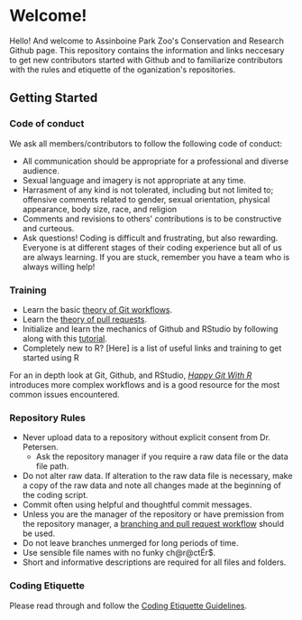 # Welcome!
Hello! And welcome to Assinboine Park Zoo's Conservation and Research Github page. This repository contains the information and links neccesary to get new contributors started with Github and to familiarize contributors with the rules and etiquette of the oganization's repositories.

## Getting Started

### Code of conduct
We ask all members/contributors to follow the following code of conduct:
* All communication should be appropriate for a professional and diverse audience.
* Sexual language and imagery is not appropriate at any time.
* Harrasment of any kind is not tolerated, including but not limited to; offensive comments related to gender, sexual orientation, physical appearance, body size, race, and religion
* Comments and revisions to others' contributions is to be constructive and curteous.
* Ask questions! Coding is difficult and frustrating, but also rewarding. Everyone is at different stages of their coding experience but all of us are always learning. If you are stuck, remember you have a team who is always willing help!

### Training
* Learn the basic [theory of Git workflows](https://www.youtube.com/watch?v=KjLycV1IWqc&t=1s&ab_channel=economicurtis).
* Learn the [theory of pull requests](https://www.youtube.com/watch?v=For9VtrQx58&ab_channel=Codecademy).
* Initialize and learn the mechanics of Github and RStudio by following along with this [tutorial](https://inbo.github.io/git-course/course_rstudio.html#35_Step_by_step_workflow).
* Completely new to R? [Here] is a list of useful links and training to get started using R

For an in depth look at Git, Github, and RStudio, *[Happy Git With R](https://happygitwithr.com/)* introduces more complex workflows and is a good resource for the most common issues encountered.

### Repository Rules
* Never upload data to a repository without explicit consent from Dr. Petersen.
  * Ask the repository manager if you require a raw data file or the data file path.  
* Do not alter raw data. If alteration to the raw data file is necessary, make a copy of the raw data and note all changes made at the beginning of the coding script.
* Commit often using helpful and thoughtful commit messages.
* Unless you are the manager of the repository or have premission from the repository manager, a [branching and pull request workflow](https://inbo.github.io/git-course/workflow_rstudio.html) should be used.
* Do not leave branches unmerged for long periods of time.
* Use sensible file names with no funky ch@r@ctÉr$.
* Short and informative descriptions are required for all files and folders.

### Coding Etiquette
Please read through and follow the [Coding Etiquette Guidelines](https://github.com/APZConservationResearch/Training-and-management/blob/main/Coding-etiquette.md).
